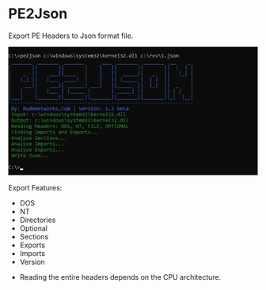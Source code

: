 # PE2Json
Export PE Headers to Json format file.

![PE2Json](https://github.com/proxytype/PE2Json/blob/main/pe2json.JPG)

Export Features:

- DOS
- NT
- Directories
- Optional
- Sections
- Exports
- Imports
- Version

* Reading the entire headers depends on the CPU architecture.
